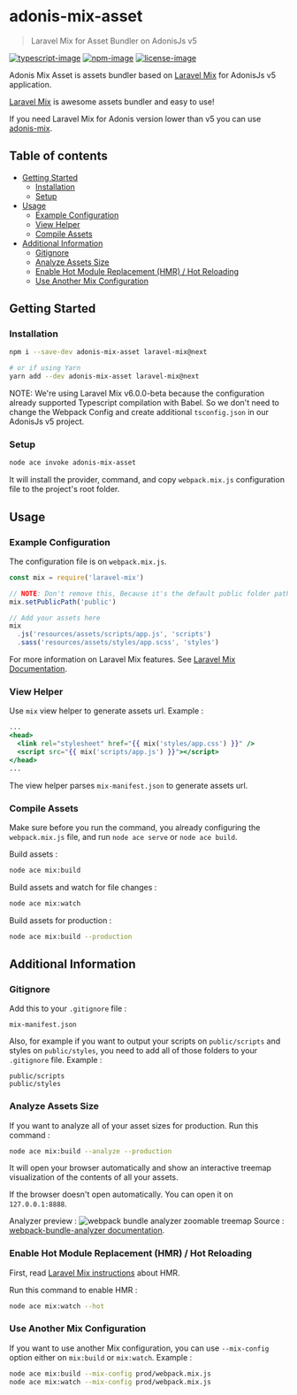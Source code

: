 # adonis-mix-asset
> Laravel Mix for Asset Bundler on AdonisJs v5

[![typescript-image]][typescript-url] [![npm-image]][npm-url] [![license-image]][license-url]

Adonis Mix Asset is assets bundler based on [Laravel Mix](https://laravel-mix.com) for AdonisJs v5 application.

[Laravel Mix](https://laravel-mix.com) is awesome assets bundler and easy to use!

If you need Laravel Mix for Adonis version lower than v5 you can use [adonis-mix](https://github.com/deathman92/adonis-mix).

<!-- START doctoc generated TOC please keep comment here to allow auto update -->
<!-- DON'T EDIT THIS SECTION, INSTEAD RE-RUN doctoc TO UPDATE -->
## Table of contents

- [Getting Started](#getting-started)
  - [Installation](#installation)
  - [Setup](#setup)
- [Usage](#usage)
  - [Example Configuration](#example-configuration)
  - [View Helper](#view-helper)
  - [Compile Assets](#compile-assets)
- [Additional Information](#additional-information)
  - [Gitignore](#gitignore)
  - [Analyze Assets Size](#analyze-assets-size)
  - [Enable Hot Module Replacement (HMR) / Hot Reloading](#enable-hot-module-replacement-hmr--hot-reloading)
  - [Use Another Mix Configuration](#use-another-mix-configuration)

<!-- END doctoc generated TOC please keep comment here to allow auto update -->

## Getting Started

### Installation
```bash
npm i --save-dev adonis-mix-asset laravel-mix@next

# or if using Yarn
yarn add --dev adonis-mix-asset laravel-mix@next
```

NOTE: We're using Laravel Mix v6.0.0-beta because the configuration already supported Typescript compilation with Babel. So we don't need to change the Webpack Config and create additional `tsconfig.json` in our AdonisJs v5 project.

### Setup
```bash
node ace invoke adonis-mix-asset
```
It will install the provider, command, and copy `webpack.mix.js` configuration file to the project's root folder.

## Usage

### Example Configuration
The configuration file is on `webpack.mix.js`.
```js
const mix = require('laravel-mix')

// NOTE: Don't remove this, Because it's the default public folder path on AdonisJs
mix.setPublicPath('public')

// Add your assets here
mix
  .js('resources/assets/scripts/app.js', 'scripts')
  .sass('resources/assets/styles/app.scss', 'styles')
```

For more information on Laravel Mix features. See [Laravel Mix Documentation](https://laravel-mix.com/docs).

### View Helper
Use `mix` view helper to generate assets url. Example :
```handlebars
...
<head>
  <link rel="stylesheet" href="{{ mix('styles/app.css') }}" />
  <script src="{{ mix('scripts/app.js') }}"></script>
</head>
...
```
The view helper parses `mix-manifest.json` to generate assets url.

### Compile Assets
Make sure before you run the command, you already configuring the `webpack.mix.js` file, and run `node ace serve` or `node ace build`.
 
Build assets :
```bash
node ace mix:build
```
Build assets and watch for file changes :
```bash
node ace mix:watch
```
Build assets for production :
```bash
node ace mix:build --production
```

## Additional Information

### Gitignore
Add this to your `.gitignore` file :
```.gitignore
mix-manifest.json
```
Also, for example if you want to output your scripts on `public/scripts` and styles on `public/styles`, you need to add all of those folders to your `.gitignore` file. Example :
```.gitignore
public/scripts
public/styles
```

### Analyze Assets Size
If you want to analyze all of your asset sizes for production. Run this command :
```bash
node ace mix:build --analyze --production
```
It will open your browser automatically and show an interactive treemap visualization of the contents of all your assets.

If the browser doesn't open automatically. You can open it on `127.0.0.1:8888`.

Analyzer preview :
![webpack bundle analyzer zoomable treemap](https://cloud.githubusercontent.com/assets/302213/20628702/93f72404-b338-11e6-92d4-9a365550a701.gif)
Source : [webpack-bundle-analyzer documentation](https://github.com/webpack-contrib/webpack-bundle-analyzer#readme).

### Enable Hot Module Replacement (HMR) / Hot Reloading
First, read [Laravel Mix instructions](https://laravel-mix.com/docs/hot-module-replacement) about HMR.

Run this command to enable HMR :
```bash
node ace mix:watch --hot
```

### Use Another Mix Configuration
If you want to use another Mix configuration, you can use `--mix-config` option either on `mix:build` or `mix:watch`. Example :
```bash
node ace mix:build --mix-config prod/webpack.mix.js
node ace mix:watch --mix-config prod/webpack.mix.js
```

[typescript-image]: https://img.shields.io/badge/Typescript-294E80.svg?style=for-the-badge&logo=typescript
[typescript-url]:  "typescript"

[npm-image]: https://img.shields.io/npm/v/adonis-mix-asset.svg?style=for-the-badge&logo=npm
[npm-url]: https://npmjs.org/package/adonis-mix-asset "npm"

[license-image]: https://img.shields.io/npm/l/adonis-mix-asset?color=blueviolet&style=for-the-badge
[license-url]: LICENSE.md "license"
